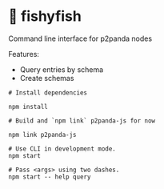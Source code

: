 # 🐡 fishyfish

Command line interface for p2panda nodes

Features:

- Query entries by schema
- Create schemas

```
# Install dependencies

npm install

# Build and `npm link` p2panda-js for now

npm link p2panda-js

# Use CLI in development mode.
npm start

# Pass <args> using two dashes.
npm start -- help query
```
